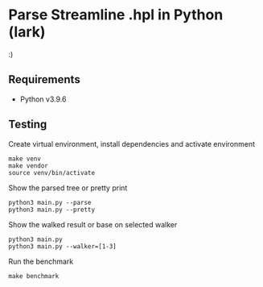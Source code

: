 # Parse Streamline .hpl in Python (lark)

:)

## Requirements

- Python v3.9.6

## Testing

Create virtual environment, install dependencies and activate environment

```
make venv
make vendor
source venv/bin/activate
```

Show the parsed tree or pretty print

```
python3 main.py --parse
python3 main.py --pretty
```

Show the walked result or base on selected walker

```
python3 main.py
python3 main.py --walker=[1-3]
```

Run the benchmark

```
make benchmark
```
